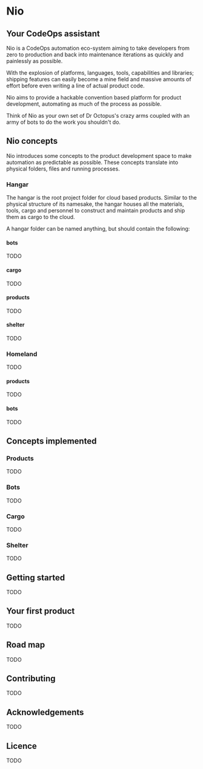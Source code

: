 # Nio

## Your CodeOps assistant

Nio is a CodeOps automation eco-system aiming to take developers from zero to production and back into maintenance iterations as quickly and painlessly as possible.

With the explosion of platforms, languages, tools, capabilities and libraries; shipping features can easily become a mine field and massive amounts of effort before even writing a line of actual product code.

Nio aims to provide a hackable convention based platform for product development, automating as much of the process as possible.

Think of Nio as your own set of Dr Octopus's crazy arms coupled with an army of bots to do the work you shouldn't do.

## Nio concepts

Nio introduces some concepts to the product development space to make automation as predictable as possible.
These concepts translate into physical folders, files and running processes.

### Hangar

The hangar is the root project folder for cloud based products. Similar to the physical structure of its namesake, the hangar houses all the materials, tools, cargo and personnel to construct and maintain products and ship them as cargo to the cloud.

A hangar folder can be named anything, but should contain the following:

#### bots

TODO

#### cargo

TODO

#### products

TODO

#### shelter

TODO

### Homeland

TODO

#### products

TODO

#### bots

TODO

## Concepts implemented

### Products

TODO

### Bots

TODO

### Cargo

TODO

### Shelter

TODO

## Getting started

TODO

## Your first product

TODO

## Road map

TODO

## Contributing

TODO

## Acknowledgements

TODO

## Licence

TODO
